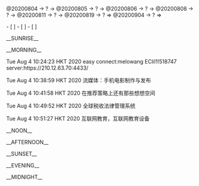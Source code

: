 <link rel="stylesheet"  type="text/css" href="s-activity.css"/>
<p class="todo">@20200804 → ? → @20200805 → ? → @20200806 → ? → @20200808 → ? → @20200811 → ? → @20200819 → ? ⇒ @20200904 → ? ⇒ </p>
- [ ]  
- [ ]  
- [ ]  

<p class="tb">__SUNRISE__</p>
<p class="tb">__MORNING__</p>
<p class="ac">Tue Aug  4 10:24:23 HKT 2020 easy connect:melowang EClil1!518747 server:https://210.12.63.70:4433/</p>
<p class="id">Tue Aug  4 10:38:59 HKT 2020 流媒体：手机电影制作与发布</p>
<p class="id">Tue Aug  4 10:41:58 HKT 2020 在推荐策略上还有那些想想空间</p>
<p class="ac">Tue Aug  4 10:49:52 HKT 2020 全球税收法律管理系统</p>
<p class="ac">Tue Aug  4 10:51:27 HKT 2020 互联网教育，互联网教育设备</p>
<p class="tb">__NOON__</p>
<p class="tb">__AFTERNOON__</p>
<p class="tb">__SUNSET__</p>
<p class="tb">__EVENING__</p>
<p class="tb">__MIDNIGHT__</p>
